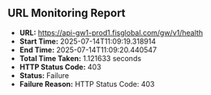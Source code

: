 ## URL Monitoring Report

- **URL:** https://api-gw1-prod1.fisglobal.com/gw/v1/health
- **Start Time:** 2025-07-14T11:09:19.318914
- **End Time:** 2025-07-14T11:09:20.440547
- **Total Time Taken:** 1.121633 seconds
- **HTTP Status Code:** 403
- **Status:** Failure
- **Failure Reason:** HTTP Status Code: 403
